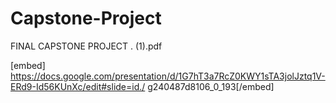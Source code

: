 # Capstone-Project

FINAL CAPSTONE PROJECT . (1).pdf

[embed] <https://docs.google.com/presentation/d/1G7hT3a7RcZ0KWY1sTA3jolJztq1V-ERd9-Id56KUnXc/edit#slide=id./>
g240487d8106_0_193[/embed]
